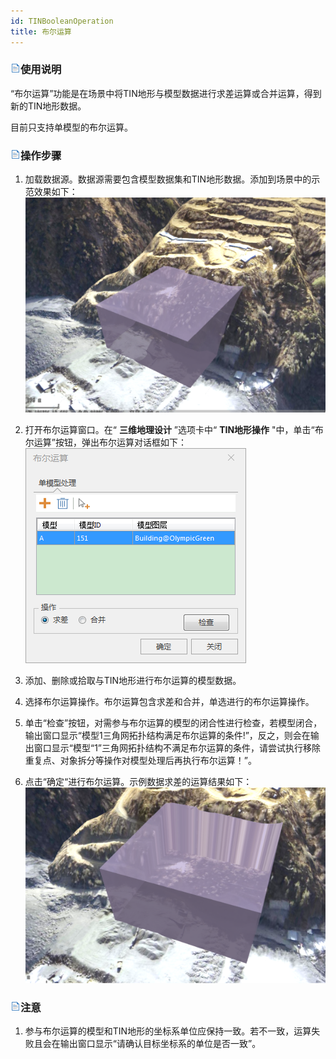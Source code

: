 ```yaml
---
id: TINBooleanOperation
title: 布尔运算
---
```

### ![](../../../img/read.gif)使用说明

“布尔运算”功能是在场景中将TIN地形与模型数据进行求差运算或合并运算，得到新的TIN地形数据。

目前只支持单模型的布尔运算。

### ![](../../../img/read.gif)操作步骤

  1. 加载数据源。数据源需要包含模型数据集和TIN地形数据。添加到场景中的示范效果如下：    ![](img/TINandModelData.png)   
  
  2. 打开布尔运算窗口。在“ **三维地理设计** ”选项卡中“ **TIN地形操作** "中，单击“布尔运算”按钮，弹出布尔运算对话框如下：    
    ![](img/TINBooleanOperationDialog.png) 
 
  3. 添加、删除或拾取与TIN地形进行布尔运算的模型数据。
  4. 选择布尔运算操作。布尔运算包含求差和合并，单选进行的布尔运算操作。
  5. 单击“检查”按钮，对需参与布尔运算的模型的闭合性进行检查，若模型闭合，输出窗口显示“模型1三角网拓扑结构满足布尔运算的条件!”，反之，则会在输出窗口显示“模型“1”三角网拓扑结构不满足布尔运算的条件，请尝试执行移除重复点、对象拆分等操作对模型处理后再执行布尔运算！”。
  6. 点击“确定“进行布尔运算。示例数据求差的运算结果如下：  
    ![](img/TINBooleanOperationResult.png)  


### ![](../../../img/read.gif)注意

  1. 参与布尔运算的模型和TIN地形的坐标系单位应保持一致。若不一致，运算失败且会在输出窗口显示“请确认目标坐标系的单位是否一致”。



